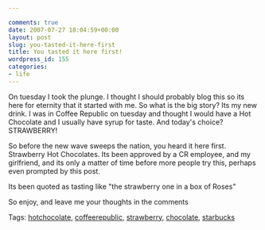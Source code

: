 ```yaml
---

comments: true
date: 2007-07-27 18:04:59+00:00
layout: post
slug: you-tasted-it-here-first
title: You tasted it here first!
wordpress_id: 155
categories:
- life
---
```


On tuesday I took the plunge. I thought I should probably blog this so its here for eternity that it started with me.
So what is the big story? Its my new drink. I was in Coffee Republic on tuesday and thought I would have a Hot Chocolate and I usually have syrup for taste. And today's choice? STRAWBERRY!




So before the new wave sweeps the nation, you heard it here first. Strawberry Hot Chocolates. Its been approved by a CR employee, and my girlfriend, and its only a matter of time before more people try this, perhaps even prompted by this post.




Its been quoted as tasting like "the strawberry one in a box of Roses"




So enjoy, and leave me your thoughts in the comments




Tags: [hotchocolate](http://technorati.com/tags/hotchocolate), [coffeerepublic](http://technorati.com/tags/coffeerepublic), [strawberry](http://technorati.com/tags/strawberry), [chocolate](http://technorati.com/tags/chocolate), [starbucks](http://technorati.com/tags/starbucks)
